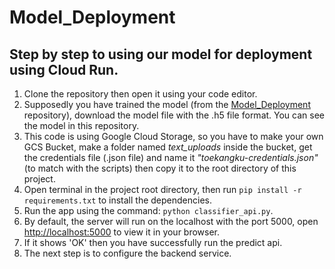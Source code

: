 # Model_Deployment
## Step by step to using our model for deployment using Cloud Run.

1. Clone the repository then open it using your code editor.
2. Supposedly you have trained the model (from the [Model_Deployment](https://github.com/TOEKANGKU/Model_Deployment) repository), download the model file with the .h5 file format. You can see the model in this repository.
3. This code is using Google Cloud Storage, so you have to make your own GCS Bucket, make a folder named _text_uploads_ inside the bucket, get the credentials file (.json file) and name it _"toekangku-credentials.json"_ (to match with the scripts) then copy it to the root directory of this project.
4. Open terminal in the project root directory, then run `pip install -r requirements.txt` to install the dependencies.
5. Run the app using the command: `python classifier_api.py`.
6. By default, the server will run on the localhost with the port 5000, open [http://localhost:5000](http://localhost:5000) to view it in your browser.
7. If it shows 'OK' then you have successfully run the predict api.
8. The next step is to configure the backend service.
